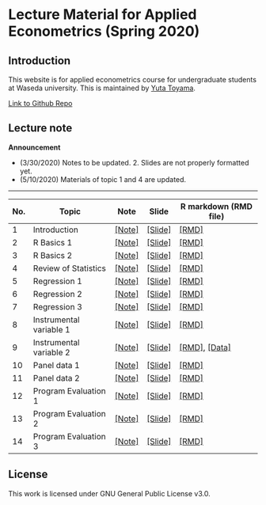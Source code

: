 # Lecture Material for Applied Econometrics (Spring 2020)

## Introduction
This website is for applied econometrics course for undergraduate students at Waseda university. 
This is maintained by [Yuta Toyama](https://yutatoyama.github.io/). 

[Link to Github Repo](https://github.com/yutatoyama/AppliedEconometrics2020)

## Lecture note 

**Announcement**
- (3/30/2020) Notes to be updated. 2. Slides are not properly formatted yet. 
- (5/10/2020) Materials of topic 1 and 4 are updated.

---


| No. | Topic                   | Note                                                    | Slide                                                   | R markdown (RMD file)                                             |
|-----|-------------------------|---------------------------------------------------------|---------------------------------------------------------|--------------------------------------------------------|
| 1   | Introduction            | [[Note]](01_Introduction/Introduction.html)             | [[Slide]](01_Introduction/Introduction.pdf)             | [[RMD]](01_Introduction/Introduction.Rmd)             |
| 2   | R Basics 1              | [[Note]](02_RIntro/programmingR1.html)                  | [[Slide]](02_RIntro/programmingR1.pdf)                  | [[RMD]](02_RIntro/programmingR1.Rmd)                  |
| 3   | R Basics 2              | [[Note]](02_RIntro/programmingR2.html)                  | [[Slide]](02_RIntro/programmingR2.pdf)                  | [[RMD]](02_RIntro/programmingR2.Rmd)                  |
| 4   | Review of Statistics    | [[Note]](03_Stat/Statistics.html)                       | [[Slide]](03_Stat/Statistics.pdf)                       | [[RMD]](03_Stat/Statistics.Rmd)                       |
| 5   | Regression 1            | [[Note]](04_Regression/Regression1.html)                | [[Slide]](04_Regression/Regression1.pdf)                | [[RMD]](04_Regression/Regression1.Rmd)                |
| 6   | Regression 2            | [[Note]](04_Regression/Regression2.html)                | [[Slide]](04_Regression/Regression2.pdf)                | [[RMD]](04_Regression/Regression2.Rmd)                |
| 7   | Regression 3            | [[Note]](04_Regression/Regression3.html)                | [[Slide]](04_Regression/Regression3.pdf)                | [[RMD]](04_Regression/Regression3.Rmd)                |
| 8   | Instrumental variable 1 | [[Note]](05_IV/IV1.html)                                | [[Slide]](05_IV/IV1.pdf)                                | [[RMD]](05_IV/IV1.Rmd)                                |
| 9   | Instrumental variable 2 | [[Note]](05_IV/IV2.html)                                | [[Slide]](05_IV/IV2.pdf)                                | [[RMD]](05_IV/IV2.Rmd), [[Data]](05_IV/Data_IVregression.zip)                                |
| 10  | Panel data 1            | [[Note]](06_Panel/Panel1.html)                          | [[Slide]](06_Panel/Panel1.pdf)                          | [[RMD]](06_Panel/Panel1.Rmd)                          |
| 11  | Panel data 2            | [[Note]](06_Panel/Panel2.html)                          | [[Slide]](06_Panel/Panel2.pdf)                          | [[RMD]](06_Panel/Panel2.Rmd)                          |
| 12  | Program Evaluation 1    | [[Note]](07_ProgramEvaluation/ProgramEvaluation1.html)  | [[Slide]](07_ProgramEvaluation/ProgramEvaluation1.pdf)  | [[RMD]](07_ProgramEvaluation/ProgramEvaluation1.Rmd)  |
| 13  | Program Evaluation 2    | [[Note]](07_ProgramEvaluation/ProgramEvaluation2.html)  | [[Slide]](07_ProgramEvaluation/ProgramEvaluation2.pdf)  | [[RMD]](07_ProgramEvaluation/ProgramEvaluation2.Rmd)  |
| 14  | Program Evaluation 3    | [[Note]](07_ProgramEvaluation/ProgramEvaluation3.html)  | [[Slide]](07_ProgramEvaluation/ProgramEvaluation3.pdf)  | [[RMD]](07_ProgramEvaluation/ProgramEvaluation3.Rmd)  |

## License
This work is licensed under GNU General Public License v3.0.